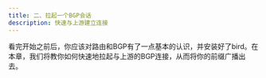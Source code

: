 ```yaml
---
title: 二、拉起一个BGP会话
description: 快速与上游建立连接
---
```

看完开始之前后，你应该对路由和BGP有了一点基本的认识，并安装好了bird。在本章，我们将教你如何快速地拉起与上游的BGP连接，从而将你的前缀广播出去。